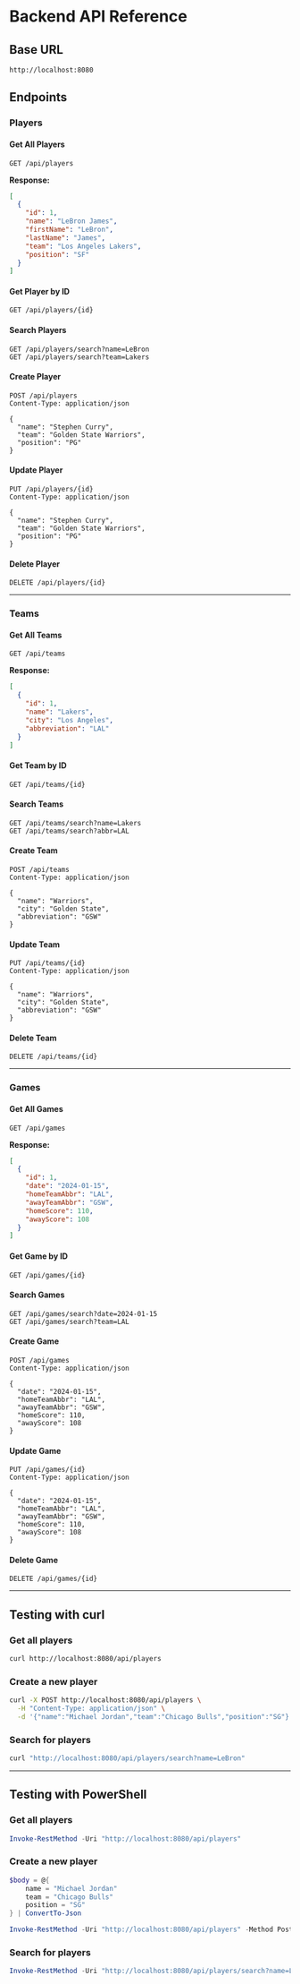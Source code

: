 # Backend API Reference

## Base URL

```
http://localhost:8080
```

## Endpoints

### Players

#### Get All Players

```http
GET /api/players
```

**Response:**

```json
[
  {
    "id": 1,
    "name": "LeBron James",
    "firstName": "LeBron",
    "lastName": "James",
    "team": "Los Angeles Lakers",
    "position": "SF"
  }
]
```

#### Get Player by ID

```http
GET /api/players/{id}
```

#### Search Players

```http
GET /api/players/search?name=LeBron
GET /api/players/search?team=Lakers
```

#### Create Player

```http
POST /api/players
Content-Type: application/json

{
  "name": "Stephen Curry",
  "team": "Golden State Warriors",
  "position": "PG"
}
```

#### Update Player

```http
PUT /api/players/{id}
Content-Type: application/json

{
  "name": "Stephen Curry",
  "team": "Golden State Warriors",
  "position": "PG"
}
```

#### Delete Player

```http
DELETE /api/players/{id}
```

---

### Teams

#### Get All Teams

```http
GET /api/teams
```

**Response:**

```json
[
  {
    "id": 1,
    "name": "Lakers",
    "city": "Los Angeles",
    "abbreviation": "LAL"
  }
]
```

#### Get Team by ID

```http
GET /api/teams/{id}
```

#### Search Teams

```http
GET /api/teams/search?name=Lakers
GET /api/teams/search?abbr=LAL
```

#### Create Team

```http
POST /api/teams
Content-Type: application/json

{
  "name": "Warriors",
  "city": "Golden State",
  "abbreviation": "GSW"
}
```

#### Update Team

```http
PUT /api/teams/{id}
Content-Type: application/json

{
  "name": "Warriors",
  "city": "Golden State",
  "abbreviation": "GSW"
}
```

#### Delete Team

```http
DELETE /api/teams/{id}
```

---

### Games

#### Get All Games

```http
GET /api/games
```

**Response:**

```json
[
  {
    "id": 1,
    "date": "2024-01-15",
    "homeTeamAbbr": "LAL",
    "awayTeamAbbr": "GSW",
    "homeScore": 110,
    "awayScore": 108
  }
]
```

#### Get Game by ID

```http
GET /api/games/{id}
```

#### Search Games

```http
GET /api/games/search?date=2024-01-15
GET /api/games/search?team=LAL
```

#### Create Game

```http
POST /api/games
Content-Type: application/json

{
  "date": "2024-01-15",
  "homeTeamAbbr": "LAL",
  "awayTeamAbbr": "GSW",
  "homeScore": 110,
  "awayScore": 108
}
```

#### Update Game

```http
PUT /api/games/{id}
Content-Type: application/json

{
  "date": "2024-01-15",
  "homeTeamAbbr": "LAL",
  "awayTeamAbbr": "GSW",
  "homeScore": 110,
  "awayScore": 108
}
```

#### Delete Game

```http
DELETE /api/games/{id}
```

---

## Testing with curl

### Get all players

```bash
curl http://localhost:8080/api/players
```

### Create a new player

```bash
curl -X POST http://localhost:8080/api/players \
  -H "Content-Type: application/json" \
  -d '{"name":"Michael Jordan","team":"Chicago Bulls","position":"SG"}'
```

### Search for players

```bash
curl "http://localhost:8080/api/players/search?name=LeBron"
```

---

## Testing with PowerShell

### Get all players

```powershell
Invoke-RestMethod -Uri "http://localhost:8080/api/players"
```

### Create a new player

```powershell
$body = @{
    name = "Michael Jordan"
    team = "Chicago Bulls"
    position = "SG"
} | ConvertTo-Json

Invoke-RestMethod -Uri "http://localhost:8080/api/players" -Method Post -Body $body -ContentType "application/json"
```

### Search for players

```powershell
Invoke-RestMethod -Uri "http://localhost:8080/api/players/search?name=LeBron"
```
